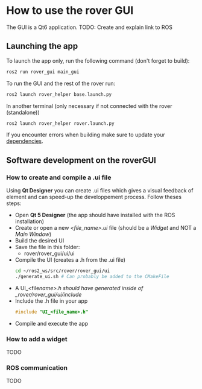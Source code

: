 # How to use the rover GUI

The GUI is a Qt6 application. TODO: Create and explain link to ROS

## Launching the app

To launch the app only, run the following command (don't forget to build):

```bash
ros2 run rover_gui main_gui
```

To run the GUI and the rest of the rover run:

```bash
ros2 launch rover_helper base.launch.py
```

In another terminal (only necessary if not connected with the rover (standalone))

```bash
ros2 launch rover_helper rover.launch.py
```

If you encounter errors when building make sure to update your [dependencies](../../General%20information.md#dependencies).

## Software development on the roverGUI

### How to create and compile a .ui file

Using **Qt Designer** you can create .ui files which gives a visual feedback of element and can speed-up the developpement process. Follow theses steps:

- Open **Qt 5 Designer** (the app should have installed with the ROS installation)
- Create or open a new _<file_name>.ui_ file (should be a _Widget_ and NOT a _Main Window_)
- Build the desired UI
- Save the file in this folder:
  - rover/rover_gui/ui/ui
- Compile the UI (creates a .h from the .ui file)
  ```bash
  cd ~/ros2_ws/src/rover/rover_gui/ui 
  ./generate_ui.sh # Can probably be added to the CMakeFile
  ```
- A UI\_<file*name>.h should have generated inside of \_rover/rover_gui/ui/include*
- Include the .h file in your app
  ```cpp
  #include "UI_<file_name>.h"
  ```
- Compile and execute the app

### How to add a widget

TODO

### ROS communication

TODO
